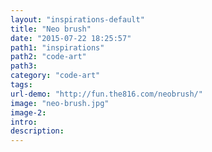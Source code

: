 ```yaml
---
layout: "inspirations-default"
title: "Neo brush"
date: "2015-07-22 18:25:57"
path1: "inspirations"
path2: "code-art"
path3:
category: "code-art"
tags:
url-demo: "http://fun.the816.com/neobrush/"
image: "neo-brush.jpg"
image-2:
intro:
description:
---
```

